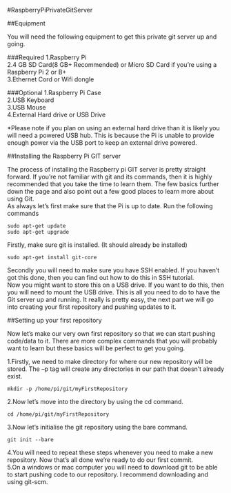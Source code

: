 #RaspberryPiPrivateGitServer  

##Equipment  

You will need the following equipment to get this private git server up and going.

###Required
1.Raspberry Pi  
2.4 GB SD Card(8 GB+ Recommended) or Micro SD Card if you’re using a Raspberry Pi 2 or B+  
3.Ethernet Cord or Wifi dongle  

###Optional
1.Raspberry Pi Case  
2.USB Keyboard  
3.USB Mouse  
4.External Hard drive or USB Drive  

*Please note if you plan on using an external hard drive than it is likely you will need a powered USB hub. This is because the Pi is unable to provide enough power via the USB port to keep an external drive powered.

##Installing the Raspberry Pi GIT server    

The process of installing the Raspberry pi GIT server is pretty straight forward. If you’re not familiar with git and its commands, then it is highly recommended that you take the time to learn them. The few basics further down the page and also point out a few good places to learn more about using Git.    
As always let’s first make sure that the Pi is up to date. Run the following commands  
```  
sudo apt-get update    
sudo apt-get upgrade
```

Firstly, make sure git is installed. (It should already be installed)  
```
sudo apt-get install git-core  
```

Secondly you will need to make sure you have SSH enabled. If you haven’t got this done, then you can find out how to do this in SSH tutorial.    
Now you might want to store this on a USB drive. If you want to do this, then you will need to mount the USB drive.
This is all you need to do to have the Git server up and running. It really is pretty easy, the next part we will go into creating your first repository and pushing updates to it.  

##Setting up your first repository  

Now let’s make our very own first repository so that we can start pushing code/data to it. There are more complex commands that you will probably want to learn but these basics will be perfect to get you going.

1.Firstly, we need to make directory for where our new repository will be stored. The –p tag will create any directories in our path that doesn’t already exist.  
```
mkdir -p /home/pi/git/myFirstRepository
```
2.Now let’s move into the directory by using the cd command.  
```
cd /home/pi/git/myFirstRepository
```
3.Now let’s initialise the git repository using the bare command.  
```
git init --bare
```
4.You will need to repeat these steps whenever you need to make a new repository. Now that’s all done we’re ready to do our first commit.  
5.On a windows or mac computer you will need to download git to be able to start pushing code to our repository. I recommend downloading and using git-scm.


